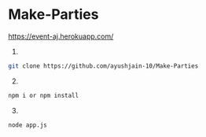 # Make-Parties

https://event-aj.herokuapp.com/

1.
```zsh
git clone https://github.com/ayushjain-10/Make-Parties
```
2.
```zsh
npm i or npm install
```
3.
```zsh
node app.js
```
